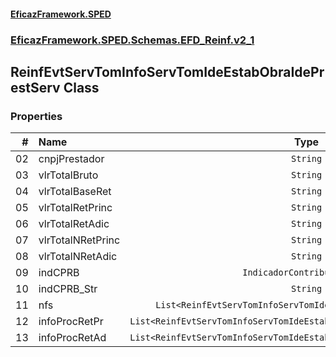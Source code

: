 #### [EficazFramework.SPED](EficazFrameworkSPED.md 'EficazFramework SPED')
### [EficazFramework.SPED.Schemas.EFD_Reinf.v2_1](EficazFramework.SPED.Schemas.EFD_Reinf.v2_1.md 'EficazFramework.SPED.Schemas.EFD_Reinf.v2_1')

## ReinfEvtServTomInfoServTomIdeEstabObraIdePrestServ Class
### Properties

| # | Name | Type | |
| ---: | :--- | :---: | :--- |
| 02 | cnpjPrestador | `String` |  |
| 03 | vlrTotalBruto | `String` |  |
| 04 | vlrTotalBaseRet | `String` |  |
| 05 | vlrTotalRetPrinc | `String` |  |
| 06 | vlrTotalRetAdic | `String` |  |
| 07 | vlrTotalNRetPrinc | `String` |  |
| 08 | vlrTotalNRetAdic | `String` |  |
| 09 | indCPRB | `IndicadorContribuinteCPRB` |  |
| 10 | indCPRB_Str | `String` |  |
| 11 | nfs | `List<ReinfEvtServTomInfoServTomIdeEstabObraIdePrestServNfs>` |  |
| 12 | infoProcRetPr | `List<ReinfEvtServTomInfoServTomIdeEstabObraIdePrestServInfoProcRetPr>` |  |
| 13 | infoProcRetAd | `List<ReinfEvtServTomInfoServTomIdeEstabObraIdePrestServInfoProcRetAd>` |  |
